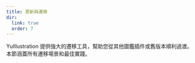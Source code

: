 ```yaml
---
title: 更新與遷移
dir:
  link: true
  order: 7
---
```


YuIllustration 提供強大的遷移工具，幫助您從其他圖鑑插件或舊版本順利過渡。本節涵蓋所有遷移場景和最佳實踐。

<div class="catalog-display-container">
  <Catalog base="/zh-TW/plugins/yuseries/YuIllustration/update/"/>
</div>

